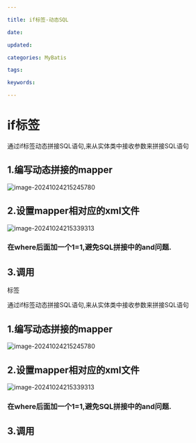 ```yaml
---

title: if标签-动态SQL

date: 

updated: 

categories: MyBatis

tags: 

keywords: 

---
```

# if标签

通过if标签动态拼接SQL语句,来从实体类中接收参数来拼接SQL语句

## 1.编写动态拼接的mapper

![image-20241024215245780](./../../TyporaImage/MyBatis/image-20241024215245780.png)

## 2.设置mapper相对应的xml文件

![image-20241024215339313](./../../TyporaImage/MyBatis/image-20241024215339313.png)

### 在where后面加一个1=1,避免SQL拼接中的and问题.



## 3.调用



标签

通过if标签动态拼接SQL语句,来从实体类中接收参数来拼接SQL语句

## 1.编写动态拼接的mapper

![image-20241024215245780](./../../TyporaImage/MyBatis/image-20241024215245780.png)

## 2.设置mapper相对应的xml文件

![image-20241024215339313](./../../TyporaImage/MyBatis/image-20241024215339313.png)

### 在where后面加一个1=1,避免SQL拼接中的and问题.



## 3.调用